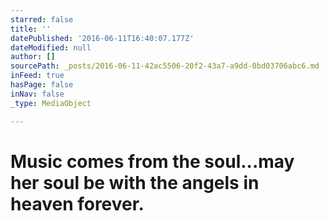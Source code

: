 ```yaml
---
starred: false
title: ''
datePublished: '2016-06-11T16:40:07.177Z'
dateModified: null
author: []
sourcePath: _posts/2016-06-11-42ac5506-20f2-43a7-a9dd-0bd03706abc6.md
inFeed: true
hasPage: false
inNav: false
_type: MediaObject

---
```

# Music comes from the soul...may her soul be with the angels in heaven forever.